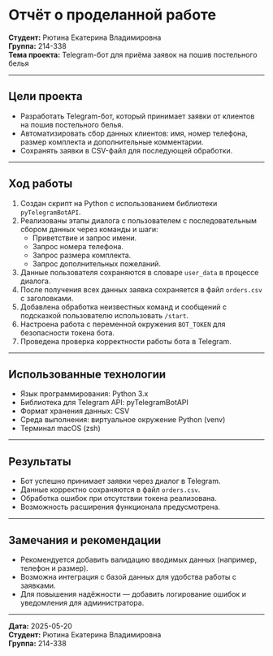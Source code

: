 # Отчёт о проделанной работе

**Студент:** Рютина Екатерина Владимировна  
**Группа:** 214-338  
**Тема проекта:** Telegram-бот для приёма заявок на пошив постельного белья  

---

## Цели проекта

- Разработать Telegram-бот, который принимает заявки от клиентов на пошив постельного белья.
- Автоматизировать сбор данных клиентов: имя, номер телефона, размер комплекта и дополнительные комментарии.
- Сохранять заявки в CSV-файл для последующей обработки.

---

## Ход работы

1. Создан скрипт на Python с использованием библиотеки `pyTelegramBotAPI`.
2. Реализованы этапы диалога с пользователем с последовательным сбором данных через команды и шаги:
   - Приветствие и запрос имени.
   - Запрос номера телефона.
   - Запрос размера комплекта.
   - Запрос дополнительных пожеланий.
3. Данные пользователя сохраняются в словаре `user_data` в процессе диалога.
4. После получения всех данных заявка сохраняется в файл `orders.csv` с заголовками.
5. Добавлена обработка неизвестных команд и сообщений с подсказкой пользователю использовать `/start`.
6. Настроена работа с переменной окружения `BOT_TOKEN` для безопасности токена бота.
7. Проведена проверка корректности работы бота в Telegram.

---

## Использованные технологии

- Язык программирования: Python 3.x
- Библиотека для Telegram API: pyTelegramBotAPI
- Формат хранения данных: CSV
- Среда выполнения: виртуальное окружение Python (venv)
- Терминал macOS (zsh)

---

## Результаты

- Бот успешно принимает заявки через диалог в Telegram.
- Данные корректно сохраняются в файл `orders.csv`.
- Обработка ошибок при отсутствии токена реализована.
- Возможность расширения функционала предусмотрена.

---

## Замечания и рекомендации

- Рекомендуется добавить валидацию вводимых данных (например, телефон и размер).
- Возможна интеграция с базой данных для удобства работы с заявками.
- Для повышения надёжности — добавить логирование ошибок и уведомления для администратора.

---

**Дата:** 2025-05-20  
**Студент:** Рютина Екатерина Владимировна  
**Группа:** 214-338

